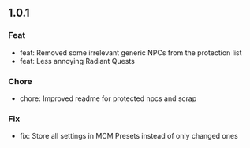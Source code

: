 ## 1.0.1

### Feat
* feat: Removed some irrelevant generic NPCs from the protection list
* feat: Less annoying Radiant Quests 

### Chore
- chore: Improved readme for protected npcs and scrap

### Fix
- fix: Store all settings in MCM Presets instead of only changed ones
